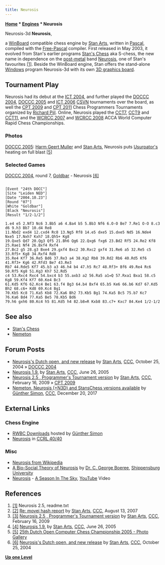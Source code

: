 ```yaml
---
title: Neurosis
---
```

**[Home](Home "Home") \* [Engines](Engines "Engines") \* Neurosis**



 [](File:Neurosis.JPG) Neurosis-3d 
**Neurosis**,  

a [WinBoard](WinBoard "WinBoard") compatible chess engine by [Stan Arts](Stan_Arts "Stan Arts"), written in [Pascal](Pascal "Pascal"), compiled with the [Free-Pascal](https://en.wikipedia.org/wiki/Free_Pascal) compiler. 
First released in May 2003, it evolved from Stan's earlier programs [Stan's Chess](index.php?title=Stan%27s_Chess&action=edit&redlink=1 "Stan's Chess (page does not exist)") aka S-chess, the new name in dependence on the [post-metal](https://en.wikipedia.org/wiki/Post-metal) band [Neurosis](https://en.wikipedia.org/wiki/Neurosis_%28band%29), one of Stan's favourites <a id="cite-note-1" href="#cite-ref-1">[1]</a>. 
Beside the WinBoard engine, Stan offers the stand-alone [Windows](Windows "Windows") program Neurosis-3d with its own [3D graphics board](3D_Graphics_Board "3D Graphics Board"). 



## Tournament Play


Neurosis had its debut at the [ICT 2004](ICT_2004 "ICT 2004"), and further played the [DOCCC 2004](DOCCC_2004 "DOCCC 2004"), [DOCCC 2005](DOCCC_2005 "DOCCC 2005") and [ICT 2006](ICT_2006 "ICT 2006") [CSVN](CSVN "CSVN") tournaments over the board, as well the [CPT 2009](CPT_2009 "CPT 2009") and [CPT 2011](CPT_2011 "CPT 2011") Chess Programmers Tournaments organized by [Richard Pijl](Richard_Pijl "Richard Pijl"). Online, Neurosis played the [CCT7](CCT7 "CCT7"), [CCT9](CCT9 "CCT9") and [CCT11](CCT11 "CCT11"), and the [WCRCC 2007](WCRCC_2007 "WCRCC 2007") and [WCRCC 2008](WCRCC_2008 "WCRCC 2008") ACCA World Computer Rapid Chess Championships.



### Photos


 [](http://old.csvn.nl/gallery23.html) 
[DOCCC 2005](DOCCC_2005 "DOCCC 2005"): [Harm Geert Muller](Harm_Geert_Muller "Harm Geert Muller") and [Stan Arts](Stan_Arts "Stan Arts"), Neurosis puts [Usurpator's](Usurpator "Usurpator") heating on full blast <a id="cite-note-5" href="#cite-ref-5">[5]</a>



### Selected Games


[DOCCC 2004](DOCCC_2004 "DOCCC 2004"), round 7, [Goldbar](Goldbar "Goldbar") - Neurosis <a id="cite-note-6" href="#cite-ref-6">[6]</a>




```

[Event "24th DOCC"]
[Site "Leiden NED"]
[Date "2004.10.23"]
[Round "07"]
[White "Goldbar"]
[Black "Neurosis"]
[Result "1/2-1/2"]

1.e4 e5 2.Nf3 Nc6 3.Bb5 a6 4.Ba4 b5 5.Bb3 Nf6 6.O-O Be7 7.Re1 O-O 8.c3 d6 9.h3 Bb7 10.d4 Re8 
11.Nbd2 exd4 12.cxd4 Rc8 13.Ng5 Rf8 14.e5 dxe5 15.dxe5 Nd5 16.Nde4 Nxe5 17.Nxh7 Kxh7 18.Qh5+ Kg8 
19.Qxe5 Qd7 20.Qg3 Qf5 21.Bh6 Qg6 22.Qxg6 fxg6 23.Bd2 Rf5 24.Re2 Kf8 25.Rae1 Nf4 26.Bxf4 Rxf4 
27.Bc2 g5 28.g3 Bxe4 29.gxf4 Bxc2 30.Rxc2 gxf4 31.Re6 a5 32.Re5 c5 33.Rf5+ Kg8 34.Rxf4 Rd8 
35.Re4 Kf7 36.Re5 Bd6 37.Re3 a4 38.Kg2 Rb8 39.Rd2 Rb6 40.Rd5 Kf6 41.Rf3+ Kg6 42.Rfd3 Be7 43.Re3 
Rb7 44.Rde5 Kf7 45.b3 a3 46.h4 b4 47.h5 Rc7 48.Rf3+ Bf6 49.Re4 Rc6 50.Rf5 Kg8 51.Kg3 Kh7 52.Rd5 
c4 53.Rxc4 Rxc4 54.bxc4 b3 55.axb3 a2 56.Ra5 a1=Q 57.Rxa1 Bxa1 58.c5 Kg8 59.Kf4 Kf7 60.Ke4 Bc3 
61.Kd5 Kf6 62.Kc4 Be1 63.f4 Bg3 64.b4 Bxf4 65.b5 Ke6 66.b6 Kd7 67.Kd5 Bh2 68.c6+ Kd8 69.Kc4 Bg1 
70.Kb5 Kc8 71.Ka5 Kb8 72.Ka6 Bh2 73.Kb5 Bg1 74.Ka5 Bc5 75.b7 Kc7 76.Ka6 Bd4 77.Ka5 Be5 78.Kb5 Bd6 
79.h6 gxh6 80.Kc4 h5 81.Kd5 h4 82.b8=R Kxb8 83.c7+ Kxc7 84.Ke4 1/2-1/2

```

## See also


* [Stan's Chess](index.php?title=Stan%27s_Chess&action=edit&redlink=1 "Stan's Chess (page does not exist)")
* [Nemeton](Nemeton "Nemeton")


## Forum Posts


* [Neurosis's Dutch open, and new release](https://www.stmintz.com/ccc/index.php?id=393228) by [Stan Arts](Stan_Arts "Stan Arts"), [CCC](CCC "CCC"), October 25, 2004 » [DOCCC 2004](DOCCC_2004 "DOCCC 2004")
* [Neurosis 1.9.](https://www.stmintz.com/ccc/index.php?id=433604) by [Stan Arts](Stan_Arts "Stan Arts"), [CCC](CCC "CCC"), June 26, 2005
* [Neurosis 2.5 , Programmer's Tournament version](http://www.talkchess.com/forum/viewtopic.php?t=26580) by [Stan Arts](Stan_Arts "Stan Arts"), [CCC](CCC "CCC"), February 16, 2009 » [CPT 2009](CPT_2009 "CPT 2009")
* [Nemeton, Neurosis (+N3D) and StansChess versions available](http://www.talkchess.com/forum/viewtopic.php?t=66073) by [Günther Simon](G%C3%BCnther_Simon "Günther Simon"), [CCC](CCC "CCC"), December 20, 2017


## External Links


### Chess Engine


* [RWBC Downloads](http://www.rwbc-chess.de/download.htm) hosted by [Günther Simon](G%C3%BCnther_Simon "Günther Simon")
* [Neurosis](http://ccrl.chessdom.com/ccrl/4040/cgi/compare_engines.cgi?family=Neurosis&print=Rating+list&print=Results+table&print=LOS+table&print=Ponder+hit+table&print=Eval+difference+table&print=Comopp+gamenum+table&print=Overlap+table&print=Score+with+common+opponents) in [CCRL 40/40](CCRL "CCRL")


### Misc


* [Neurosis from Wikipedia](https://en.wikipedia.org/wiki/Neurosis)
* [A Bio-Social Theory of Neurosis](http://webspace.ship.edu/cgboer/genpsyneurosis.html) by [Dr. C. George Boeree](http://webspace.ship.edu/cgboer/), [Shippensburg University](https://en.wikipedia.org/wiki/Shippensburg_University_of_Pennsylvania)
* [Neurosis](https://en.wikipedia.org/wiki/Neurosis_%28band%29) - [A Season In The Sky](https://en.wikipedia.org/wiki/The_Eye_of_Every_Storm), [YouTube](https://en.wikipedia.org/wiki/YouTube) Video


 
## References


1. <a id="cite-ref-1" href="#cite-note-1">[1]</a> Neurosis 2.5, readme.txt
2. <a id="cite-ref-2" href="#cite-note-2">[2]</a> [Re: movei hash report](http://www.talkchess.com/forum/viewtopic.php?topic_view=threads&p=137519&t=15688) by [Stan Arts](Stan_Arts "Stan Arts"), [CCC](CCC "CCC"), August 13, 2007
3. <a id="cite-ref-3" href="#cite-note-3">[3]</a> [Neurosis 2.5 , Programmer's Tournament version](http://www.talkchess.com/forum/viewtopic.php?t=26580) by [Stan Arts](Stan_Arts "Stan Arts"), [CCC](CCC "CCC"), February 16, 2009
4. <a id="cite-ref-4" href="#cite-note-4">[4]</a> [Neurosis 1.9.](https://www.stmintz.com/ccc/index.php?id=433604) by [Stan Arts](Stan_Arts "Stan Arts"), [CCC](CCC "CCC"), June 26, 2005
5. <a id="cite-ref-5" href="#cite-note-5">[5]</a> [25th Dutch Open Computer Chess Championship 2005 - Photo Gallery](http://old.csvn.nl/gallery23.html)
6. <a id="cite-ref-6" href="#cite-note-6">[6]</a> [Neurosis's Dutch open, and new release](https://www.stmintz.com/ccc/index.php?id=393228) by [Stan Arts](Stan_Arts "Stan Arts"), [CCC](CCC "CCC"), October 25, 2004

**[Up one Level](Engines "Engines")**







 
